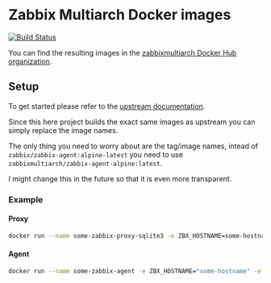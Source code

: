 # Zabbix Multiarch Docker images

[![Build Status](https://travis-ci.com/pschmitt/zabbix-docker-multiarch.svg?branch=master)](https://travis-ci.com/pschmitt/zabbix-docker-multiarch)

You can find the resulting images in the [zabbixmultiarch Docker Hub organization](https://hub.docker.com/u/zabbixmultiarch).

## Setup

To get started please refer to the [upstream documentation](https://www.zabbix.com/container_images).

Since this here project builds the exact same images as upstream you can simply replace the image names.

The only thing you need to worry about are the tag/image names, intead of `zabbix/zabbix-agent:alpine-latest` you need to use `zabbixmultiarch/zabbix-agent-alpine:latest`.

I might change this in the future so that it is even more transparent.

### Example

#### Proxy

```bash
docker run --name some-zabbix-proxy-sqlite3 -e ZBX_HOSTNAME=some-hostname -e ZBX_SERVER_HOST=some-zabbix-server -d zabbix/zabbix-proxy-sqlite3-alpine:tag
```

#### Agent

```bash
docker run --name some-zabbix-agent -e ZBX_HOSTNAME="some-hostname" -e ZBX_SERVER_HOST="some-zabbix-server" -d zabbixmultiarch/zabbix-agent-alpine:tag
```
